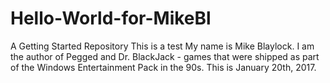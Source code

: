 # Hello-World-for-MikeBl
A Getting Started Repository
This is a test
My name is Mike Blaylock.
I am the author of Pegged and Dr. BlackJack - games that were shipped as part of the Windows Entertainment Pack in the 90s.
This is January 20th, 2017.
